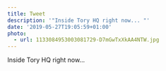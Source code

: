```yaml
---
title: Tweet
description: '"Inside Tory HQ right now... "'
date: '2019-05-27T19:05:59+01:00'
photo:
  - url: 1133084953003081729-D7mGwTxXkAA4NTW.jpg
---
```

Inside Tory HQ right now... 
